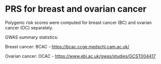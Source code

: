 # PRS for breast and ovarian cancer
Polygenic risk scores were computed for breast cancer (BC) and ovarian cancer (OC) separately.

GWAS summary statistics:

Breast cancer: BCAC - https://bcac.ccge.medschl.cam.ac.uk/

Ovarian cancer: OCAC - https://www.ebi.ac.uk/gwas/studies/GCST004417
